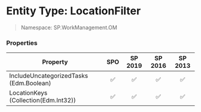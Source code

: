 # Entity Type: LocationFilter

> Namespace: SP.WorkManagement.OM

### Properties

Property | SPO | SP 2019 | SP 2016 | SP 2013
----------|:---:|:-------:|:-------:|:-------:
IncludeUncategorizedTasks (Edm.Boolean) | ✅ | ✅ | ✅ | ✅
LocationKeys (Collection(Edm.Int32)) | ✅ | ✅ | ✅ | ✅